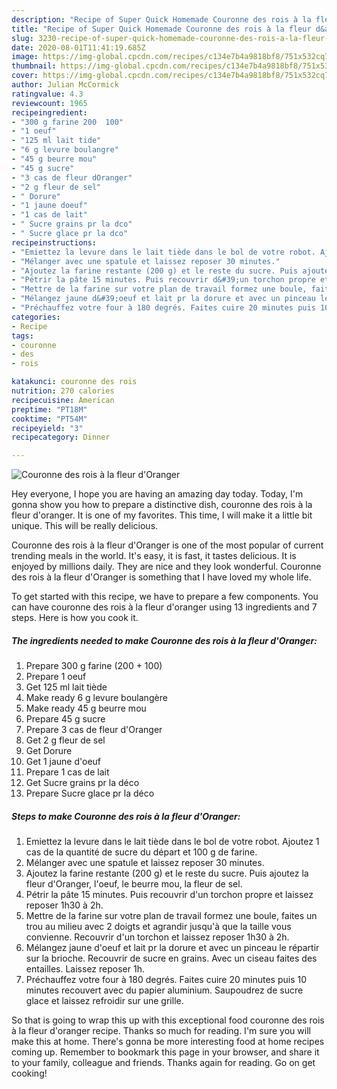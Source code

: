 ```yaml
---
description: "Recipe of Super Quick Homemade Couronne des rois à la fleur d&amp;#39;Oranger"
title: "Recipe of Super Quick Homemade Couronne des rois à la fleur d&amp;#39;Oranger"
slug: 3230-recipe-of-super-quick-homemade-couronne-des-rois-a-la-fleur-d-and-39-oranger
date: 2020-08-01T11:41:19.685Z
image: https://img-global.cpcdn.com/recipes/c134e7b4a9818bf8/751x532cq70/couronne-des-rois-a-la-fleur-doranger-photo-principale-de-la-recette.jpg
thumbnail: https://img-global.cpcdn.com/recipes/c134e7b4a9818bf8/751x532cq70/couronne-des-rois-a-la-fleur-doranger-photo-principale-de-la-recette.jpg
cover: https://img-global.cpcdn.com/recipes/c134e7b4a9818bf8/751x532cq70/couronne-des-rois-a-la-fleur-doranger-photo-principale-de-la-recette.jpg
author: Julian McCormick
ratingvalue: 4.3
reviewcount: 1965
recipeingredient:
- "300 g farine 200  100"
- "1 oeuf"
- "125 ml lait tide"
- "6 g levure boulangre"
- "45 g beurre mou"
- "45 g sucre"
- "3 cas de fleur dOranger"
- "2 g fleur de sel"
- " Dorure"
- "1 jaune doeuf"
- "1 cas de lait"
- " Sucre grains pr la dco"
- " Sucre glace pr la dco"
recipeinstructions:
- "Emiettez la levure dans le lait tiède dans le bol de votre robot. Ajoutez 1 cas de la quantité de sucre du départ et 100 g de farine."
- "Mélanger avec une spatule et laissez reposer 30 minutes."
- "Ajoutez la farine restante (200 g) et le reste du sucre. Puis ajoutez la fleur d&#39;Oranger, l&#39;oeuf, le beurre mou, la fleur de sel."
- "Pétrir la pâte 15 minutes. Puis recouvrir d&#39;un torchon propre et laissez reposer 1h30 à 2h."
- "Mettre de la farine sur votre plan de travail formez une boule, faites un trou au milieu avec 2 doigts et agrandir jusqu&#39;à que la taille vous convienne. Recouvrir d&#39;un torchon et laissez reposer 1h30 à 2h."
- "Mélangez jaune d&#39;oeuf et lait pr la dorure et avec un pinceau le répartir sur la brioche. Recouvrir de sucre en grains. Avec un ciseau faites des entailles. Laissez reposer 1h."
- "Préchauffez votre four à 180 degrés. Faites cuire 20 minutes puis 10 minutes recouvert avec du papier aluminium. Saupoudrez de sucre glace et laissez refroidir sur une grille."
categories:
- Recipe
tags:
- couronne
- des
- rois

katakunci: couronne des rois 
nutrition: 270 calories
recipecuisine: American
preptime: "PT18M"
cooktime: "PT54M"
recipeyield: "3"
recipecategory: Dinner

---
```



![Couronne des rois à la fleur d&#39;Oranger](https://img-global.cpcdn.com/recipes/c134e7b4a9818bf8/751x532cq70/couronne-des-rois-a-la-fleur-doranger-photo-principale-de-la-recette.jpg)

Hey everyone, I hope you are having an amazing day today. Today, I'm gonna show you how to prepare a distinctive dish, couronne des rois à la fleur d&#39;oranger. It is one of my favorites. This time, I will make it a little bit unique. This will be really delicious.



Couronne des rois à la fleur d&#39;Oranger is one of the most popular of current trending meals in the world. It's easy, it is fast, it tastes delicious. It is enjoyed by millions daily. They are nice and they look wonderful. Couronne des rois à la fleur d&#39;Oranger is something that I have loved my whole life.


To get started with this recipe, we have to prepare a few components. You can have couronne des rois à la fleur d&#39;oranger using 13 ingredients and 7 steps. Here is how you cook it.

<!--inarticleads1-->

##### The ingredients needed to make Couronne des rois à la fleur d&#39;Oranger:

1. Prepare 300 g farine (200 + 100)
1. Prepare 1 oeuf
1. Get 125 ml lait tiède
1. Make ready 6 g levure boulangère
1. Make ready 45 g beurre mou
1. Prepare 45 g sucre
1. Prepare 3 cas de fleur d&#39;Oranger
1. Get 2 g fleur de sel
1. Get  Dorure
1. Get 1 jaune d&#39;oeuf
1. Prepare 1 cas de lait
1. Get  Sucre grains pr la déco
1. Prepare  Sucre glace pr la déco




<!--inarticleads2-->

##### Steps to make Couronne des rois à la fleur d&#39;Oranger:

1. Emiettez la levure dans le lait tiède dans le bol de votre robot. Ajoutez 1 cas de la quantité de sucre du départ et 100 g de farine.
1. Mélanger avec une spatule et laissez reposer 30 minutes.
1. Ajoutez la farine restante (200 g) et le reste du sucre. Puis ajoutez la fleur d&#39;Oranger, l&#39;oeuf, le beurre mou, la fleur de sel.
1. Pétrir la pâte 15 minutes. Puis recouvrir d&#39;un torchon propre et laissez reposer 1h30 à 2h.
1. Mettre de la farine sur votre plan de travail formez une boule, faites un trou au milieu avec 2 doigts et agrandir jusqu&#39;à que la taille vous convienne. Recouvrir d&#39;un torchon et laissez reposer 1h30 à 2h.
1. Mélangez jaune d&#39;oeuf et lait pr la dorure et avec un pinceau le répartir sur la brioche. Recouvrir de sucre en grains. Avec un ciseau faites des entailles. Laissez reposer 1h.
1. Préchauffez votre four à 180 degrés. Faites cuire 20 minutes puis 10 minutes recouvert avec du papier aluminium. Saupoudrez de sucre glace et laissez refroidir sur une grille.




So that is going to wrap this up with this exceptional food couronne des rois à la fleur d&#39;oranger recipe. Thanks so much for reading. I'm sure you will make this at home. There's gonna be more interesting food at home recipes coming up. Remember to bookmark this page in your browser, and share it to your family, colleague and friends. Thanks again for reading. Go on get cooking!
